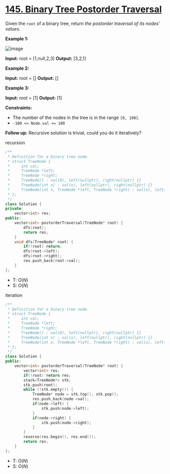 # [145\. Binary Tree Postorder Traversal](https://leetcode.com/problems/binary-tree-postorder-traversal/)

Given the `root` of a binary tree, return _the postorder traversal of its nodes' values_.

**Example 1:**

![image](https://assets.leetcode.com/uploads/2020/08/28/pre1.jpg)

**Input:** root = \[1,null,2,3\]
**Output:** \[3,2,1\]

**Example 2:**

**Input:** root = \[\]
**Output:** \[\]

**Example 3:**

**Input:** root = \[1\]
**Output:** \[1\]

**Constraints:**

- The number of the nodes in the tree is in the range `[0, 100]`.
- `-100 <= Node.val <= 100`

**Follow up:** Recursive solution is trivial, could you do it iteratively?

recursion

```cpp
/**
 * Definition for a binary tree node.
 * struct TreeNode {
 *     int val;
 *     TreeNode *left;
 *     TreeNode *right;
 *     TreeNode() : val(0), left(nullptr), right(nullptr) {}
 *     TreeNode(int x) : val(x), left(nullptr), right(nullptr) {}
 *     TreeNode(int x, TreeNode *left, TreeNode *right) : val(x), left(left), right(right) {}
 * };
 */
class Solution {
private:
    vector<int> res;
public:
    vector<int> postorderTraversal(TreeNode* root) {
        dfs(root);
        return res;
    }
    void dfs(TreeNode* root) {
        if(!root) return;
        dfs(root->left);
        dfs(root->right);
        res.push_back(root->val);
    }
};
```

- T: $O(N)$
- S: $O(N)$

iteration

```cpp
/**
 * Definition for a binary tree node.
 * struct TreeNode {
 *     int val;
 *     TreeNode *left;
 *     TreeNode *right;
 *     TreeNode() : val(0), left(nullptr), right(nullptr) {}
 *     TreeNode(int x) : val(x), left(nullptr), right(nullptr) {}
 *     TreeNode(int x, TreeNode *left, TreeNode *right) : val(x), left(left), right(right) {}
 * };
 */
class Solution {
public:
    vector<int> postorderTraversal(TreeNode* root) {
        vector<int> res;
        if(!root) return res;
        stack<TreeNode*> stk;
        stk.push(root);
        while (!stk.empty()) {
            TreeNode* node = stk.top(); stk.pop();
            res.push_back(node->val);
            if(node->left) {
                stk.push(node->left);
            }
            if(node->right) {
                stk.push(node->right);
            }
        }
        reverse(res.begin(), res.end());
        return res;
    }
};
```

- T: $O(N)$
- S: $O(N)$
